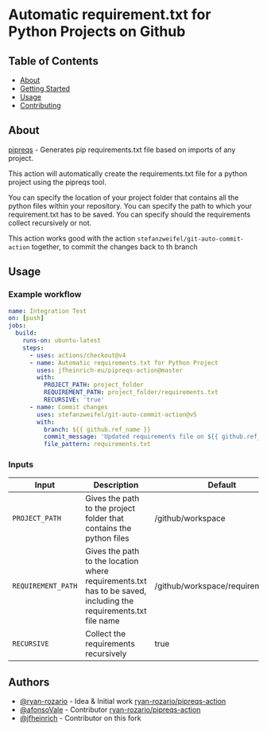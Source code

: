 # Automatic requirement.txt for Python Projects on Github

## Table of Contents

- [About](#about)
- [Getting Started](#getting_started)
- [Usage](#usage)
- [Contributing](../CONTRIBUTING.md)

## About <a name = "about"></a>

[pipreqs](https://github.com/bndr/pipreqs) - Generates pip requirements.txt file based on imports of any project.

This action will automatically create the requirements.txt file for a python project using the pipreqs tool.

You can specify the location of your project folder that contains all the python files within your repository.
You can specify the path to which your requirement.txt has to be saved.
You can specify should the requirements collect recursively or not.

This action works good with the action `stefanzweifel/git-auto-commit-action` together, to commit the changes back to th branch

## Usage <a name = "usage"></a>

### Example workflow

```yaml
name: Integration Test
on: [push]
jobs:
  build:
    runs-on: ubuntu-latest
    steps:
      - uses: actions/checkout@v4
      - name: Automatic requirements.txt for Python Project
        uses: jfheinrich-eu/pipreqs-action@master
        with:
          PROJECT_PATH: project_folder
          REQUIREMENT_PATH: project_folder/requirements.txt
          RECURSIVE: 'true'
      - name: Commit changes
        uses: stefanzweifel/git-auto-commit-action@v5
        with:
          branch: ${{ github.ref_name }}
          commit_message: 'Updated requirements file on ${{ github.ref_name }} [skip-ci]'
          file_pattern: requirements.txt
```

### Inputs

| Input              | Description                                                                                                     |Default                             |
|--------------------|-----------------------------------------------------------------------------------------------------------------|------------------------------------|
| `PROJECT_PATH`     | Gives the path to the project folder that contains the python files                                             | /github/workspace                  |
| `REQUIREMENT_PATH` | Gives the path to the location where requirements.txt has to be saved, including the requirements.txt file name | /github/workspace/requirements.txt |
| `RECURSIVE`        | Collect the requirements recursively                                                                            | true                               |


## Authors
- [@ryan-rozario](https://github.com/ryan-rozario) - Idea & Initial work [ryan-rozario/pipreqs-action](https://github.com/ryan-rozario/pipreqs-action)
- [@afonsoVale](https://github.com/afonsoVale) - Contributor [ryan-rozario/pipreqs-action](https://github.com/ryan-rozario/pipreqs-action)
- [@jfheinrich](https://github.com/jfheinrich) - Contributor on this fork
